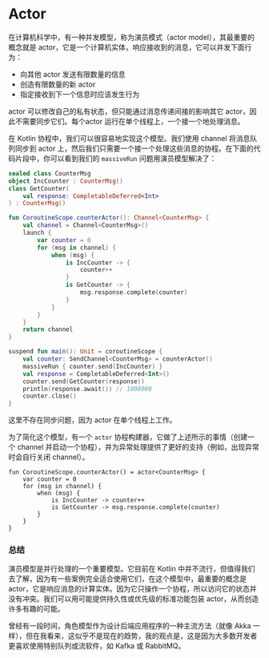 # Actor

在计算机科学中，有一种并发模型，称为演员模式（actor model），其最重要的概念就是 actor，它是一个计算机实体，响应接收到的消息，它可以并发下面行为：

* 向其他 actor 发送有限数量的信息
* 创造有限数量的新 actor
* 指定接收到下一个信息时应该发生行为

actor 可以修改自己的私有状态，但只能通过消息传递间接的影响其它 actor，因此不需要同步它们。每个actor 运行在单个线程上，一个接一个地处理消息。

在 Kotlin 协程中，我们可以很容易地实现这个模型。我们使用 channel 将消息队列同步到 actor 上，然后我们只需要一个接一个处理这些消息的协程。在下面的代码片段中，你可以看到我们的 `massiveRun` 问题用演员模型解决了：

```kotlin
sealed class CounterMsg
object IncCounter : CounterMsg()
class GetCounter(
    val response: CompletableDeferred<Int>
) : CounterMsg()

fun CoroutineScope.counterActor(): Channel<CounterMsg> {
    val channel = Channel<CounterMsg>()
    launch {
        var counter = 0
        for (msg in channel) {
            when (msg) {
                is IncCounter -> {
                    counter++
                }
                is GetCounter -> {
                    msg.response.complete(counter)
                }
            }
        }
    }
    return channel
}

suspend fun main(): Unit = coroutineScope {
    val counter: SendChannel<CounterMsg> = counterActor()
    massiveRun { counter.send(IncCounter) }
    val response = CompletableDeferred<Int>()
    counter.send(GetCounter(response))
    println(response.await()) // 1000000
    counter.close()
}
```

这里不存在同步问题，因为 actor 在单个线程上工作。

为了简化这个模型，有一个 `actor` 协程构建器，它做了上述所示的事情（创建一个 channel 并启动一个协程），并为异常处理提供了更好的支持（例如，出现异常时会自行关闭 channel）。

```
fun CoroutineScope.counterActor() = actor<CounterMsg> {
    var counter = 0
    for (msg in channel) {
        when (msg) {
            is IncCounter -> counter++
            is GetCounter -> msg.response.complete(counter)
        }
    }
}
```

### 总结

演员模型是并行处理的一个重要模型。它目前在 Kotlin 中并不流行，但值得我们去了解，因为有一些案例完全适合使用它们，在这个模型中，最重要的概念是 actor，它是响应消息的计算实体。因为它只操作一个协程，所以访问它的状态并没有冲突。我们可以用可能提供持久性或优先级的标准功能包装 actor，从而创造许多有趣的可能。

曾经有一段时间，角色模型作为设计后端应用程序的一种主流方法（就像 Akka 一样），但在我看来，这似乎不是现在的趋势，我的观点是，这是因为大多数开发者更喜欢使用特别队列或流软件，如 Kafka 或 RabbitMQ。
